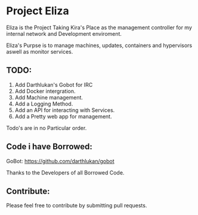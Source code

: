 Project Eliza
=============

Eliza is the Project Taking Kira's Place as the management controller for my internal network and Development enviroment.

Eliza's Purpse is to manage machines, updates, containers and hypervisors aswell as monitor services.


TODO:
----

  1. Add Darthlukan's Gobot for IRC
  2. Add Docker intergration.
  4. Add Machine management.
  5. Add a Logging Method.
  6. Add an API for interacting with Services.
  7. Add a Pretty web app for management.

Todo's are in no Particular order.


Code i have Borrowed:
--------------------

GoBot: https://github.com/darthlukan/gobot

Thanks to the Developers of all Borrowed Code.


Contribute:
-----------

Please feel free to contribute by submitting pull requests.
